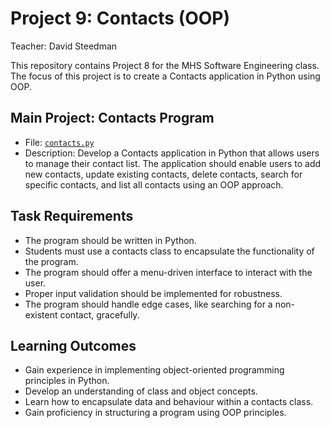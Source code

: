 # Project 9: Contacts (OOP)

Teacher: David Steedman

This repository contains Project 8 for the MHS Software Engineering class. The focus of this project is to create a Contacts application in Python using OOP.

## Main Project: Contacts Program
- File: [`contacts.py`](contacts.py)
- Description: Develop a Contacts application in Python that allows users to manage their contact list. The application should enable users to add new contacts, update existing contacts, delete contacts, search for specific contacts, and list all contacts using an OOP approach.

## Task Requirements
- The program should be written in Python.
- Students must use a contacts class to encapsulate the functionality of the program.
- The program should offer a menu-driven interface to interact with the user.
- Proper input validation should be implemented for robustness.
- The program should handle edge cases, like searching for a non-existent contact, gracefully.

## Learning Outcomes
- Gain experience in implementing object-oriented programming principles in Python.
- Develop an understanding of class and object concepts.
- Learn how to encapsulate data and behaviour within a contacts class.
- Gain proficiency in structuring a program using OOP principles.

